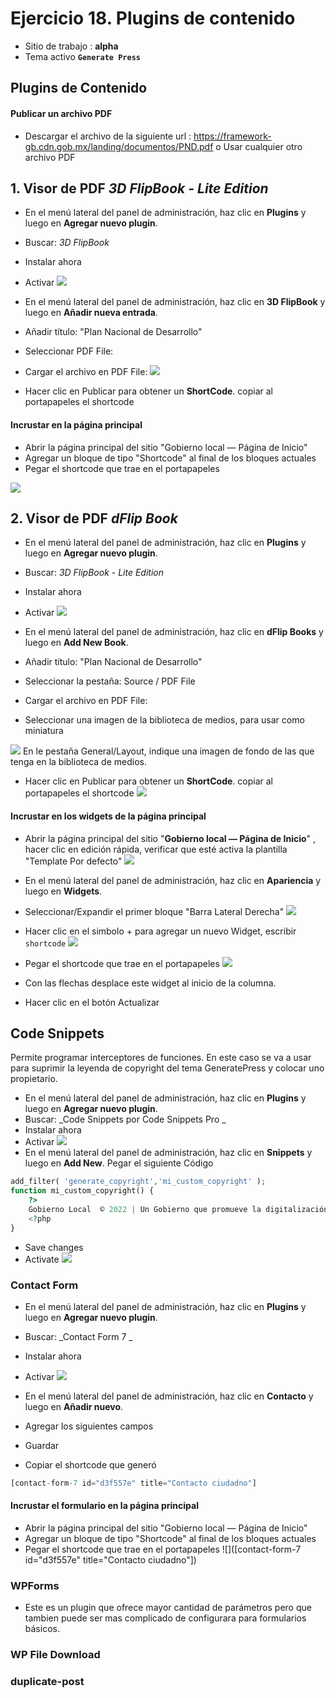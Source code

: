# Ejercicio 18.  Plugins de contenido

- Sitio de trabajo : **alpha**
- Tema activo **`Generate Press`**

## Plugins de Contenido

#### Publicar un archivo PDF
- Descargar el archivo de la siguiente url : https://framework-gb.cdn.gob.mx/landing/documentos/PND.pdf o Usar cualquier otro archivo PDF


## 1. Visor de PDF  _3D FlipBook - Lite Edition_
- En el menú lateral del panel de administración, haz clic en **Plugins** y luego en **Agregar nuevo plugin**.
- Buscar: _3D FlipBook_
- Instalar ahora
- Activar
![](https://i.imgur.com/UwOgJ6u.png)

- En el menú lateral del panel de administración, haz clic en **3D FlipBook** y luego en **Añadir nueva entrada**.
- Añadir título: "Plan Nacional de Desarrollo"
- Seleccionar PDF File: 
- Cargar el archivo en PDF File: 
![](https://i.imgur.com/4q5o0Gv.png)
- Hacer clic en Publicar para obtener un **ShortCode**. copiar al portapapeles el shortcode

#### Incrustar en la página principal
- Abrir la página principal del sitio "Gobierno local — Página de Inicio"
- Agregar un bloque de tipo "Shortcode" al final de los bloques actuales
- Pegar el shortcode que trae en el portapapeles

![](https://i.imgur.com/XP6bvUV.png)






## 2. Visor de PDF  _dFlip Book_

- En el menú lateral del panel de administración, haz clic en **Plugins** y luego en **Agregar nuevo plugin**.
- Buscar: _3D FlipBook - Lite Edition_
- Instalar ahora
- Activar
![](https://i.imgur.com/FOEUz4u.png)

- En el menú lateral del panel de administración, haz clic en **dFlip Books** y luego en **Add New Book**.
- Añadir título: "Plan Nacional de Desarrollo"
- Seleccionar la pestaña: Source / PDF File 
- Cargar el archivo en PDF File: 
- Seleccionar una imagen de la biblioteca de medios, para usar como miniatura

![](https://i.imgur.com/uQw4VLv.png)
En le pestaña General/Layout, indique una imagen de fondo de las que tenga en la biblioteca de medios.

- Hacer clic en Publicar para obtener un **ShortCode**. copiar al portapapeles el shortcode
![](https://i.imgur.com/wVEQBnN.png)

#### Incrustar en los widgets de la página principal

- Abrir la página principal del sitio "**Gobierno local — Página de Inicio**" , hacer clic en edición rápida, verificar que esté activa la plantilla "Template Por defecto"
![](https://i.imgur.com/YAevrax.png)

- En el menú lateral del panel de administración, haz clic en **Apariencia** y luego en **Widgets**.
- Seleccionar/Expandir el primer bloque "Barra Lateral Derecha"
![](https://i.imgur.com/FQzHT5A.png)

- Hacer clic en el simbolo + para agregar un nuevo Widget, escribir `shortcode`
![](https://i.imgur.com/HigFobM.png)

- Pegar el shortcode que trae en el portapapeles
![](https://i.imgur.com/gdl1ED2.png)
- Con las flechas desplace este widget al inicio de la columna.
- Hacer clic en el botón Actualizar

## Code Snippets 

Permite programar interceptores de funciones. En este caso se va a usar para suprimir la leyenda de copyright del tema GeneratePress y colocar uno propietario.

- En el menú lateral del panel de administración, haz clic en **Plugins** y luego en **Agregar nuevo plugin**.
- Buscar: _Code Snippets por Code Snippets Pro _
- Instalar ahora
- Activar
![](https://i.imgur.com/7e9cQnq.png)
- En el menú lateral del panel de administración, haz clic en **Snippets** y luego en **Add New**.
Pegar el siguiente Código

```php
add_filter( 'generate_copyright','mi_custom_copyright' );
function mi_custom_copyright() {
    ?>
    Gobierno Local  © 2022 | Un Gobierno que promueve la digitalización.
    <?php
}
```
- Save changes
-  Activate
![](https://i.imgur.com/beriG8W.png)










### Contact Form 
- En el menú lateral del panel de administración, haz clic en **Plugins** y luego en **Agregar nuevo plugin**.
- Buscar: _Contact Form 7 _
- Instalar ahora
- Activar
![](https://i.imgur.com/IHeyKUu.png)

- En el menú lateral del panel de administración, haz clic en **Contacto** y luego en **Añadir nuevo**.
- Agregar los siguientes campos

- Guardar
- Copiar el shortcode que generó
```php
[contact-form-7 id="d3f557e" title="Contacto ciudadno"]
```

#### Incrustar el formulario en la página principal
- Abrir la página principal del sitio "Gobierno local — Página de Inicio"
- Agregar un bloque de tipo "Shortcode" al final de los bloques actuales
- Pegar el shortcode que trae en el portapapeles
![]([contact-form-7 id="d3f557e" title="Contacto ciudadno"])





### **WPForms**
- Este es un plugin que ofrece mayor cantidad de parámetros pero que tambien puede ser mas complicado de configurara para formularios básicos.



### **WP File Download**
### duplicate-post














<!--stackedit_data:
eyJoaXN0b3J5IjpbODkzMDk5NzQzLDE1Mzk2MjI2MDcsLTExMj
Y1MDkyNzgsLTIwMTUyNDA5ODQsLTQ2MDYzNjIwLDI2NjkxODkw
MSwtNzQ0MzEwNjc5LC05ODMxOTc1MDUsLTUxNTg5MTg2XX0=
-->